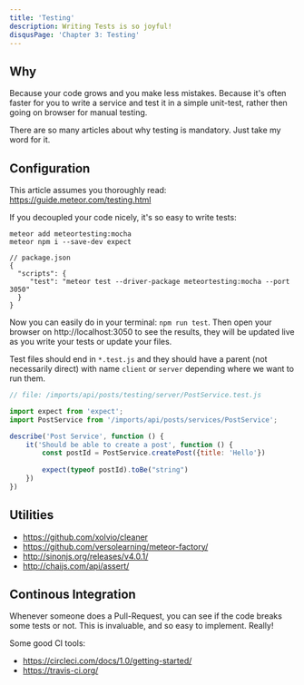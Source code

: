 ```yaml
---
title: 'Testing'
description: Writing Tests is so joyful!
disqusPage: 'Chapter 3: Testing'
---
```


## Why

Because your code grows and you make less mistakes.
Because it's often faster for you to write a service and test it in a simple unit-test, rather then going on browser for manual testing.

There are so many articles about why testing is mandatory. Just take my word for it.

## Configuration 
This article assumes you thoroughly read: https://guide.meteor.com/testing.html 

If you decoupled your code nicely, it's so easy to write tests:

```
meteor add meteortesting:mocha
meteor npm i --save-dev expect
```

```
// package.json
{
  "scripts": {
     "test": "meteor test --driver-package meteortesting:mocha --port 3050"
  }
}
```

Now you can easily do in your terminal: `npm run test`. Then open your browser on http://localhost:3050 to see the results,
they will be updated live as you write your tests or update your files.

Test files should end in `*.test.js` and they should have a parent (not necessarily direct) with name `client` or `server`
depending where we want to run them.

```js
// file: /imports/api/posts/testing/server/PostService.test.js

import expect from 'expect';
import PostService from '/imports/api/posts/services/PostService';

describe('Post Service', function () {
    it('Should be able to create a post', function () {
        const postId = PostService.createPost({title: 'Hello'})
        
        expect(typeof postId).toBe("string")
    })
})
```

## Utilities

- https://github.com/xolvio/cleaner
- https://github.com/versolearning/meteor-factory/
- http://sinonjs.org/releases/v4.0.1/
- http://chaijs.com/api/assert/

## Continous Integration

Whenever someone does a Pull-Request, you can see if the code breaks some tests or not. This is invaluable, and so easy to implement.
Really!

Some good CI tools:

- https://circleci.com/docs/1.0/getting-started/ 
- https://travis-ci.org/

